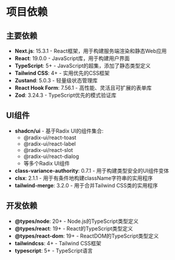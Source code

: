 # 项目依赖

## 主要依赖

- **Next.js**: 15.3.1 - React框架，用于构建服务端渲染和静态Web应用
- **React**: 19.0.0 - JavaScript库，用于构建用户界面
- **TypeScript**: 5+ - JavaScript的超集，添加了静态类型定义
- **Tailwind CSS**: 4+ - 实用优先的CSS框架
- **Zustand**: 5.0.3 - 轻量级状态管理库
- **React Hook Form**: 7.56.1 - 高性能、灵活且可扩展的表单库
- **Zod**: 3.24.3 - TypeScript优先的模式验证库

## UI组件

- **shadcn/ui** - 基于Radix UI的组件集合:
  - @radix-ui/react-toast
  - @radix-ui/react-label
  - @radix-ui/react-slot
  - @radix-ui/react-dialog
  - 等多个Radix UI组件
- **class-variance-authority**: 0.7.1 - 用于构建类型安全的UI组件变体
- **clsx**: 2.1.1 - 用于有条件地构建className字符串的实用程序
- **tailwind-merge**: 3.2.0 - 用于合并Tailwind CSS类的实用程序

## 开发依赖

- **@types/node**: 20+ - Node.js的TypeScript类型定义
- **@types/react**: 19+ - React的TypeScript类型定义
- **@types/react-dom**: 19+ - ReactDOM的TypeScript类型定义
- **tailwindcss**: 4+ - Tailwind CSS框架
- **typescript**: 5+ - TypeScript语言 